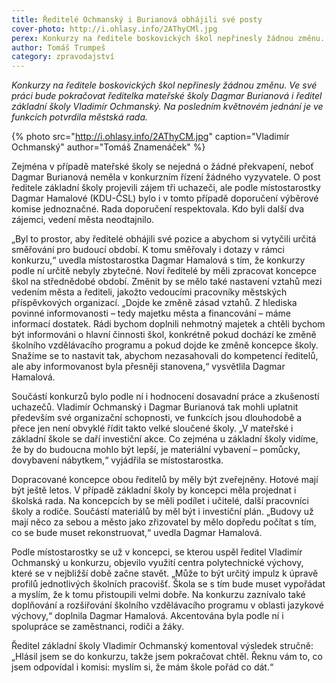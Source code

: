 ```yaml
---
title: Ředitelé Ochmanský i Burianová obhájili své posty
cover-photo: http://i.ohlasy.info/2AThyCMl.jpg
perex: Konkurzy na ředitele boskovických škol nepřinesly žádnou změnu. Ve své práci bude pokračovat ředitelka mateřské školy Dagmar Burianová i ředitel základní školy Vladimír Ochmanský.
author: Tomáš Trumpeš
category: zpravodajství
---
```


*Konkurzy na ředitele boskovických škol nepřinesly žádnou změnu. Ve své práci bude pokračovat ředitelka mateřské školy Dagmar Burianová i ředitel základní školy Vladimír Ochmanský. Na posledním květnovém jednání je ve funkcích potvrdila městská rada.*

{% photo src="http://i.ohlasy.info/2AThyCM.jpg" caption="Vladimír Ochmanský" author="Tomáš Znamenáček" %}

Zejména v případě mateřské školy se nejedná o žádné překvapení, neboť Dagmar Burianová neměla v konkurzním řízení žádného vyzyvatele. O post ředitele základní školy projevili zájem tři uchazeči, ale podle místostarostky Dagmar Hamalové (KDU-ČSL) bylo i v tomto případě doporučení výběrové komise jednoznačné. Rada doporučení respektovala. Kdo byli další dva zájemci, vedení města neodtajnilo.

„Byl to prostor, aby ředitelé obhájili své pozice a abychom si vytyčili určitá směřování pro budoucí období. K tomu směřovaly i dotazy v rámci konkurzu,“ uvedla místostarostka Dagmar Hamalová s tím, že konkurzy podle ní určitě nebyly zbytečné. Noví ředitelé by měli zpracovat koncepce škol na střednědobé období. Změnit by se mělo také nastavení vztahů mezi vedením města a řediteli, jakožto vedoucími pracovníky městských příspěvkových organizací. „Dojde ke změně zásad vztahů. Z hlediska povinné informovanosti – tedy majetku města a financování – máme informací dostatek. Rádi bychom doplnili nehmotný majetek a chtěli bychom být informováni o hlavní činnosti škol, konkrétně pokud dochází ke změně školního vzdělávacího programu a pokud dojde ke změně koncepce školy. Snažíme se to nastavit tak, abychom nezasahovali do kompetencí ředitelů, ale aby informovanost byla přesněji stanovena,“ vysvětlila Dagmar Hamalová.

Součástí konkurzů bylo podle ní i hodnocení dosavadní práce a zkušeností uchazečů. Vladimír Ochmanský i Dagmar Burianová tak mohli uplatnit především své organizační schopnosti, ve funkcích jsou dlouhodobě a přece jen není obvyklé řídit takto velké sloučené školy. „V mateřské i základní škole se daří investiční akce. Co zejména u základní školy vidíme, že by do budoucna mohlo být lepší, je materiální vybavení – pomůcky, dovybavení nábytkem,“ vyjádřila se místostarostka.

Dopracované koncepce obou ředitelů by měly být zveřejněny. Hotové mají být ještě letos. V případě základní školy by koncepci měla projednat i školská rada. Na koncepcích by se měli podílet i učitelé, další pracovníci školy a rodiče. Součástí materiálů by měl být i investiční plán. „Budovy už mají něco za sebou a město jako zřizovatel by mělo dopředu počítat s tím, co se bude muset rekonstruovat,“ uvedla Dagmar Hamalová.

Podle místostarostky se už v koncepci, se kterou uspěl ředitel Vladimír Ochmanský u konkurzu, objevilo využití centra polytechnické výchovy, které se v nejbližší době začne stavět. „Může to být určitý impulz k úpravě profilů jednotlivých školních pracovišť. Škola se s tím bude muset vypořádat a myslím, že k tomu přistoupili velmi dobře. Na konkurzu zaznívalo také doplňování a rozšiřování školního vzdělávacího programu v oblasti jazykové výchovy,“ doplnila Dagmar Hamalová. Akcentována byla podle ní i spolupráce se zaměstnanci, rodiči a žáky.

Ředitel základní školy Vladimír Ochmanský komentoval výsledek stručně: „Hlásil jsem se do konkurzu, takže jsem pokračovat chtěl. Řeknu vám to, co jsem odpovídal i komisi: myslím si, že mám škole pořád co dát.“
